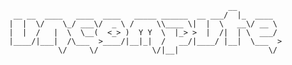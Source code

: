                                                         __
        __ __  ____   ____  ____   _____ ______  __ ___/  |_  ____  
       |  |  \/    \_/ ___\/  _ \ /     \\____ \|  |  \   __\/ __ \ 
       |  |  /   |  \  \__(  <_> )  Y Y  \  |_> >  |  /|  | \  ___/ 
       |____/|___|  /\___  >____/|__|_|  /   __/|____/ |__|  \___  >
                  \/     \/            \/|__|                    \/ 
       


